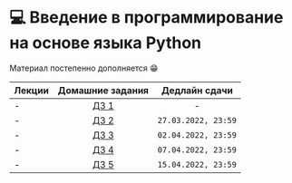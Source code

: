 # 💻 Введение в программирование на основе языка Python

Материал постепенно дополняется 😁

Лекции | Домашние задания | Дедлайн сдачи
|----|:----:|:----:|
| - | [ДЗ 1](https://contest.yandex.ru/contest/35744/problems/ ) | - |
| - | [ДЗ 2](https://contest.yandex.ru/contest/35454/problems/) | `27.03.2022, 23:59` |
| - | [ДЗ 3](https://contest.yandex.ru/contest/36261/problems/) | `02.04.2022, 23:59` |
| - | [ДЗ 4](https://contest.yandex.ru/contest/36488/problems/) | `07.04.2022, 23:59` |
| - | [ДЗ 5](https://contest.yandex.ru/contest/36713/problems/) | `15.04.2022, 23:59` |